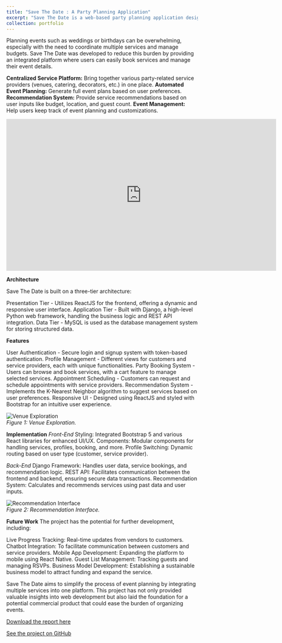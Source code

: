 ```yaml
---
title: "Save The Date : A Party Planning Application"
excerpt: "Save The Date is a web-based party planning application designed to connect service providers with customers looking to organize events. The application recommends venues, catering, decorations, and other services based on user choice, making it easier for them to plan and manage events. <br/><br/><img src='/images/std-1.jpg' width=400px>"
collection: portfolio
---
```


Planning events such as weddings or birthdays can be overwhelming, especially with the need to coordinate multiple services and manage budgets. Save The Date was developed to reduce this burden by providing an integrated platform where users can easily book services and manage their event details.

**Centralized Service Platform:** 
Bring together various party-related service providers (venues, catering, decorators, etc.) in one place.
**Automated Event Planning:** 
Generate full event plans based on user preferences.
**Recommendation System:** 
Provide service recommendations based on user inputs like budget, location, and guest count.
**Event Management:** 
Help users keep track of event planning and customizations.

<iframe src="https://saleheenshafiq9.github.io/files/std.mp4" height="399" width="710" frameborder="0" allowfullscreen="" title="Embedded post"></iframe>

**Architecture**

Save The Date is built on a three-tier architecture:

Presentation Tier - Utilizes ReactJS for the frontend, offering a dynamic and responsive user interface.
Application Tier - Built with Django, a high-level Python web framework, handling the business logic and REST API integration.
Data Tier - MySQL is used as the database management system for storing structured data.

**Features**

User Authentication - Secure login and signup system with token-based authentication.
Profile Management - Different views for customers and service providers, each with unique functionalities.
Party Booking System - Users can browse and book services, with a cart feature to manage selected services.
Appointment Scheduling - Customers can request and schedule appointments with service providers.
Recommendation System - Implements the K-Nearest Neighbor algorithm to suggest services based on user preferences.
Responsive UI - Designed using ReactJS and styled with Bootstrap for an intuitive user experience.

![Venue Exploration](https://saleheenshafiq9.github.io/images/std-2.png)  
*Figure 1: Venue Exploration.*

**Implementation**
*Front-End*
Styling: Integrated Bootstrap 5 and various React libraries for enhanced UI/UX.
Components: Modular components for handling services, profiles, booking, and more.
Profile Switching: Dynamic routing based on user type (customer, service provider).

*Back-End*
Django Framework: Handles user data, service bookings, and recommendation logic.
REST API: Facilitates communication between the frontend and backend, ensuring secure data transactions.
Recommendation System: Calculates and recommends services using past data and user inputs.

![Recommendation Interface](https://saleheenshafiq9.github.io/images/std-3.png)  
*Figure 2: Recommendation Interface.*

**Future Work**
The project has the potential for further development, including:

Live Progress Tracking: Real-time updates from vendors to customers.
Chatbot Integration: To facilitate communication between customers and service providers.
Mobile App Development: Expanding the platform to mobile using React Native.
Guest List Management: Tracking guests and managing RSVPs.
Business Model Development: Establishing a sustainable business model to attract funding and expand the service.

Save The Date aims to simplify the process of event planning by integrating multiple services into one platform. This project has not only provided valuable insights into web development but also laid the foundation for a potential commercial product that could ease the burden of organizing events.


[Download the report here](https://saleheenshafiq9.github.io/files/bc-paper.pdf)  

[See the project on GitHub](https://github.com/saleheenshafiq9/SaveTheDate)